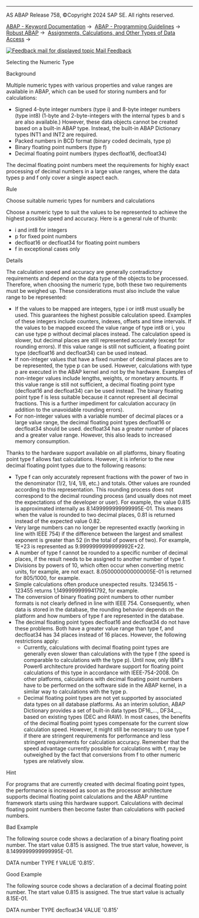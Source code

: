   

* * *

AS ABAP Release 758, ©Copyright 2024 SAP SE. All rights reserved.

[ABAP - Keyword Documentation](javascript:call_link\('abenabap.htm'\)) →  [ABAP - Programming Guidelines](javascript:call_link\('abenabap_pgl.htm'\)) →  [Robust ABAP](javascript:call_link\('abenrobust_abap_gdl.htm'\)) →  [Assignments, Calculations, and Other Types of Data Access](javascript:call_link\('abenassignment_access_gdl.htm'\)) → 

 [![](Mail.gif?object=Mail.gif "Feedback mail for displayed topic") Mail Feedback](mailto:f1_help@sap.com?subject=Feedback%20on%20ABAP%20Documentation&body=Document:%20Selecting%20the%20Numeric%20Type%2C%20ABENSELECT_NUMERIC_TYPE_GUIDL%2C%20758%0D%0A%0D%0AError:%0D%0A%0D%0A%0D%0A%0D%0ASuggestion%20for%20improvement:)

Selecting the Numeric Type

Background   

Multiple numeric types with various properties and value ranges are available in ABAP, which can be used for storing numbers and for calculations:

-   Signed 4-byte integer numbers (type i) and 8-byte integer numbers (type int8) (1-byte and 2-byte-integers with the internal types b and s are also available.) However, these data objects cannot be created based on a built-in ABAP type. Instead, the built-in ABAP Dictionary types INT1 and INT2 are required.
-   Packed numbers in BCD format (binary coded decimals, type p)
-   Binary floating point numbers (type f)
-   Decimal floating point numbers (types decfloat16, decfloat34)

The decimal floating point numbers meet the requirements for highly exact processing of decimal numbers in a large value ranges, where the data types p and f only cover a single aspect each.

Rule   

Choose suitable numeric types for numbers and calculations

Choose a numeric type to suit the values to be represented to achieve the highest possible speed and accuracy. Here is a general rule of thumb:

-   i and int8 for integers
-   p for fixed point numbers
-   decfloat16 or decfloat34 for floating point numbers
-   f in exceptional cases only

Details   

The calculation speed and accuracy are generally contradictory requirements and depend on the data type of the objects to be processed. Therefore, when choosing the numeric type, both these two requirements must be weighed up. These considerations must also include the value range to be represented:

-   If the values to be mapped are integers, type i or int8 must usually be used. This guarantees the highest possible calculation speed. Examples of these integers include counters, indexes, offsets and time intervals. If the values to be mapped exceed the value range of type int8 or i, you can use type p without decimal places instead. The calculation speed is slower, but decimal places are still represented accurately (except for rounding errors). If this value range is still not sufficient, a floating point type (decfloat16 and decfloat34) can be used instead.
-   If non-integer values that have a fixed number of decimal places are to be represented, the type p can be used. However, calculations with type p are executed in the ABAP kernel and not by the hardware. Examples of non-integer values include lengths, weights, or monetary amounts. If this value range is still not sufficient, a decimal floating point type (decfloat16 and decfloat34) can be used instead. The binary floating point type f is less suitable because it cannot represent all decimal fractions. This is a further impediment for calculation accuracy (in addition to the unavoidable rounding errors).
-   For non-integer values with a variable number of decimal places or a large value range, the decimal floating point types decfloat16 or decfloat34 should be used. decfloat34 has a greater number of places and a greater value range. However, this also leads to increased memory consumption.

Thanks to the hardware support available on all platforms, binary floating point type f allows fast calculations. However, it is inferior to the new decimal floating point types due to the following reasons:

-   Type f can only accurately represent fractions with the power of two in the denominator (1/2, 1/4, 1/8, etc.) and totals. Other values are rounded according to this representation. This rounding process does not correspond to the decimal rounding process (and usually does not meet the expectations of the developer or user). For example, the value 0.815 is approximated internally as 8.1499999999999995E-01. This means when the value is rounded to two decimal places, 0.81 is returned instead of the expected value 0.82.
-   Very large numbers can no longer be represented exactly (working in line with IEEE 754) if the difference between the largest and smallest exponent is greater than 52 (in the total of powers of two). For example, 1E+23 is represented as 9.9999999999999992E+22.
-   A number of type f cannot be rounded to a specific number of decimal places, if the result needs to be assigned to another number of type f.
-   Divisions by powers of 10, which often occur when converting metric units, for example, are not exact. 8.0500000000000005E-01 is returned for 805/1000, for example.
-   Simple calculations often produce unexpected results. 123456.15 - 123455 returns 1,1499999999941792, for example.
-   The conversion of binary floating point numbers to other number formats is not clearly defined in line with IEEE 754. Consequently, when data is stored in the database, the rounding behavior depends on the platform and how numbers of type f are represented in the database.
-   The decimal floating point types decfloat16 and decfloat34 do not have these problems. Both have a greater value range than type f, and decfloat34 has 34 places instead of 16 places. However, the following restrictions apply:
    -   Currently, calculations with decimal floating point types are generally even slower than calculations with the type f (the speed is comparable to calculations with the type p). Until now, only IBM's Power6 architecture provided hardware support for floating point calculations of this type in accordance with IEEE-754-2008. On other platforms, calculations with decimal floating point numbers have to be performed on the software side in the ABAP kernel, in a similar way to calculations with the type p.
    -   Decimal floating point types are not yet supported by associated data types on all database platforms. As an interim solution, ABAP Dictionary provides a set of built-in data types DF16\_..., DF34\_..., based on existing types (DEC and RAW). In most cases, the benefits of the decimal floating point types compensate for the current slow calculation speed. However, it might still be necessary to use type f if there are stringent requirements for performance and less stringent requirements for calculation accuracy. Remember that the speed advantage currently possible for calculations with f, may be outweighed by the fact that conversions from f to other numeric types are relatively slow.

Hint

For programs that are currently created with decimal floating point types, the performance is increased as soon as the processor architecture supports decimal floating point calculations and the ABAP runtime framework starts using this hardware support. Calculations with decimal floating point numbers then become faster than calculations with packed numbers.

Bad Example

The following source code shows a declaration of a binary floating point number. The start value 0.815 is assigned. The true start value, however, is 8.1499999999999995E-01.

DATA number TYPE f VALUE '0.815'.

Good Example

The following source code shows a declaration of a decimal floating point number. The start value 0.815 is assigned. The true start value is actually 8.15E-01.

DATA number TYPE decfloat34 VALUE '0.815'